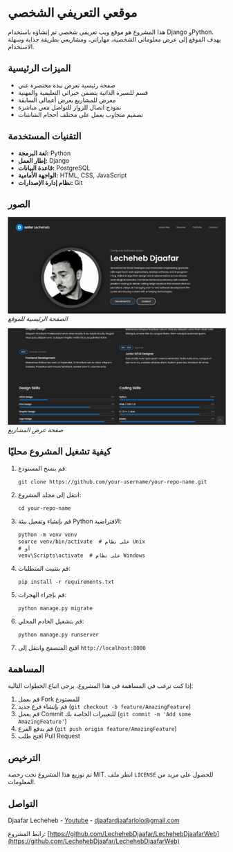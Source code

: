 # موقعي التعريفي الشخصي

هذا المشروع هو موقع ويب تعريفي شخصي تم إنشاؤه باستخدام Django وPython. يهدف الموقع إلى عرض معلوماتي الشخصية، مهاراتي، ومشاريعي بطريقة جذابة وسهلة الاستخدام.

## الميزات الرئيسية

- صفحة رئيسية تعرض نبذة مختصرة عني
- قسم للسيرة الذاتية يتضمن خبراتي التعليمية والمهنية
- معرض للمشاريع يعرض أعمالي السابقة
- نموذج اتصال للزوار للتواصل معي مباشرة
- تصميم متجاوب يعمل على مختلف أحجام الشاشات

## التقنيات المستخدمة

- **لغة البرمجة:** Python
- **إطار العمل:** Django
- **قاعدة البيانات:** PostgreSQL
- **الواجهة الأمامية:** HTML, CSS, JavaScript
- **نظام إدارة الإصدارات:** Git

## الصور

![الصفحة الرئيسية](static/img/img1.png)
*الصفحة الرئيسية للموقع*

![معرض المشاريع](static/img/img2.png)
*صفحة عرض المشاريع*

## كيفية تشغيل المشروع محليًا

1. قم بنسخ المستودع:
   ```
   git clone https://github.com/your-username/your-repo-name.git
   ```

2. انتقل إلى مجلد المشروع:
   ```
   cd your-repo-name
   ```

3. قم بإنشاء وتفعيل بيئة Python الافتراضية:
   ```
   python -m venv venv
   source venv/bin/activate  # على نظام Unix
   # أو
   venv\Scripts\activate  # على نظام Windows
   ```

4. قم بتثبيت المتطلبات:
   ```
   pip install -r requirements.txt
   ```

5. قم بإجراء الهجرات:
   ```
   python manage.py migrate
   ```

6. قم بتشغيل الخادم المحلي:
   ```
   python manage.py runserver
   ```

7. افتح المتصفح وانتقل إلى `http://localhost:8000`

## المساهمة

إذا كنت ترغب في المساهمة في هذا المشروع، يرجى اتباع الخطوات التالية:

1. قم بعمل Fork للمستودع
2. قم بإنشاء فرع جديد (`git checkout -b feature/AmazingFeature`)
3. قم بعمل Commit للتغييرات الخاصة بك (`git commit -m 'Add some AmazingFeature'`)
4. قم بدفع الفرع (`git push origin feature/AmazingFeature`)
5. افتح طلب Pull Request

## الترخيص

تم توزيع هذا المشروع تحت رخصة MIT. انظر ملف `LICENSE` للحصول على مزيد من المعلومات.

## التواصل

Djaafar Lecheheb - [Youtube](https://www.youtube.com/@CodeCraftDL) - djaafardjaafarlolo@gmail.com

رابط المشروع: [https://github.com/LechehebDjaafar/LechehebDjaafarWeb](https://github.com/LechehebDjaafar/LechehebDjaafarWeb)
